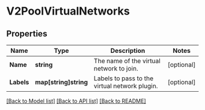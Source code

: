 # V2PoolVirtualNetworks

## Properties
Name | Type | Description | Notes
------------ | ------------- | ------------- | -------------
**Name** | **string** | The name of the virtual network to join. | [optional] 
**Labels** | **map[string]string** | Labels to pass to the virtual network plugin. | [optional] 

[[Back to Model list]](../README.md#documentation-for-models) [[Back to API list]](../README.md#documentation-for-api-endpoints) [[Back to README]](../README.md)


